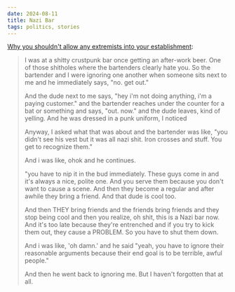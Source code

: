 ```yaml
---
date: 2024-08-11
title: Nazi Bar
tags: politics, stories
---
```


[Why you shouldn't allow any extremists into your establishment](https://www.reddit.com/r/TalesFromYourServer/comments/hsiisw/kicking_a_nazi_out_as_soon_as_they_walk_in/):

> I was at a shitty crustpunk bar once getting an after-work beer. One of those shitholes where the bartenders clearly hate you. So the bartender and I were ignoring one another when someone sits next to me and he immediately says, "no. get out."
> 
> And the dude next to me says, "hey i'm not doing anything, i'm a paying customer." and the bartender reaches under the counter for a bat or something and says, "out. now." and the dude leaves, kind of yelling. And he was dressed in a punk uniform, I noticed
> 
> Anyway, I asked what that was about and the bartender was like, "you didn't see his vest but it was all nazi shit. Iron crosses and stuff. You get to recognize them."
> 
> And i was like, ohok and he continues.
> 
> "you have to nip it in the bud immediately. These guys come in and it's always a nice, polite one. And you serve them because you don't want to cause a scene. And then they become a regular and after awhile they bring a friend. And that dude is cool too.
> 
> And then THEY bring friends and the friends bring friends and they stop being cool and then you realize, oh shit, this is a Nazi bar now. And it's too late because they're entrenched and if you try to kick them out, they cause a PROBLEM. So you have to shut them down.
> 
> And i was like, 'oh damn.' and he said "yeah, you have to ignore their reasonable arguments because their end goal is to be terrible, awful people."
> 
> And then he went back to ignoring me. But I haven't forgotten that at all.
